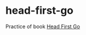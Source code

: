 # head-first-go
Practice of book [Head First Go](https://learning.oreilly.com/library/view/head-first-go/9781491969540/)

